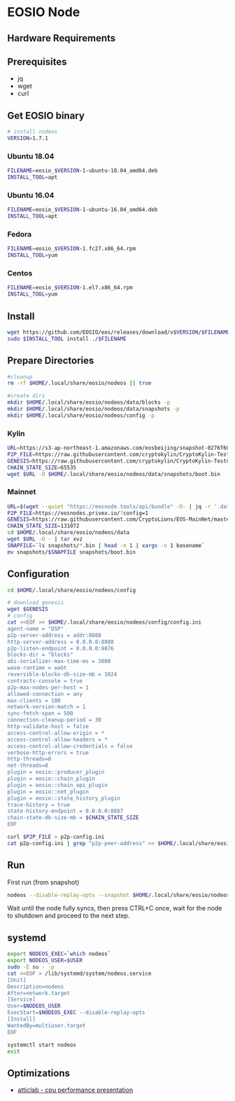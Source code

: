 EOSIO Node
==========
## Hardware Requirements
## Prerequisites

- jq
- wget
- curl

## Get EOSIO binary

```bash
# install nodeos
VERSION=1.7.1
```

### Ubuntu 18.04
```bash
FILENAME=eosio_$VERSION-1-ubuntu-18.04_amd64.deb
INSTALL_TOOL=apt
```

### Ubuntu 16.04
```bash
FILENAME=eosio_$VERSION-1-ubuntu-16.04_amd64.deb
INSTALL_TOOL=apt
```

### Fedora
```bash
FILENAME=eosio_$VERSION-1.fc27.x86_64.rpm
INSTALL_TOOL=yum
```

### Centos
```bash
FILENAME=eosio_$VERSION-1.el7.x86_64.rpm
INSTALL_TOOL=yum
```

## Install
```bash
wget https://github.com/EOSIO/eos/releases/download/v$VERSION/$FILENAME
sudo $INSTALL_TOOL install ./$FILENAME
```


## Prepare Directories
```bash
#cleanup
rm -rf $HOME/.local/share/eosio/nodeos || true

#create dirs
mkdir $HOME/.local/share/eosio/nodeos/data/blocks -p
mkdir $HOME/.local/share/eosio/nodeos/data/snapshots -p
mkdir $HOME/.local/share/eosio/nodeos/config -p
```

### Kylin
```bash
URL=https://s3-ap-northeast-1.amazonaws.com/eosbeijing/snapshot-0276f607955f3008bae69fc47a23ac2eb989af1adebeced2d7462ef30423b194.bin
P2P_FILE=https://raw.githubusercontent.com/cryptokylin/CryptoKylin-Testnet/master/fullnode/config/config.ini
GENESIS=https://raw.githubusercontent.com/cryptokylin/CryptoKylin-Testnet/master/genesis.json
CHAIN_STATE_SIZE=65535
wget $URL -O $HOME/.local/share/eosio/nodeos/data/snapshots/boot.bin
```        

### Mainnet

```bash
URL=$(wget --quiet "https://eosnode.tools/api/bundle" -O- | jq -r '.data.snapshot.s3')
P2P_FILE=https://eosnodes.privex.io/?config=1
GENESIS=https://raw.githubusercontent.com/CryptoLions/EOS-MainNet/master/genesis.json
CHAIN_STATE_SIZE=131072
cd $HOME/.local/share/eosio/nodeos/data
wget $URL -O - | tar xvz
SNAPFILE=`ls snapshots/*.bin | head -n 1 | xargs -n 1 basename`
mv snapshots/$SNAPFILE snapshots/boot.bin
```        

## Configuration

```bash
cd $HOME/.local/share/eosio/nodeos/config

# download genesis
wget $GENESIS
# config
cat <<EOF >> $HOME/.local/share/eosio/nodeos/config/config.ini
agent-name = "DSP"
p2p-server-address = addr:8888
http-server-address = 0.0.0.0:8888
p2p-listen-endpoint = 0.0.0.0:9876
blocks-dir = "blocks"
abi-serializer-max-time-ms = 3000
wasm-runtime = wabt
reversible-blocks-db-size-mb = 1024
contracts-console = true
p2p-max-nodes-per-host = 1
allowed-connection = any
max-clients = 100
network-version-match = 1 
sync-fetch-span = 500
connection-cleanup-period = 30
http-validate-host = false
access-control-allow-origin = *
access-control-allow-headers = *
access-control-allow-credentials = false
verbose-http-errors = true
http-threads=8
net-threads=8
plugin = eosio::producer_plugin
plugin = eosio::chain_plugin
plugin = eosio::chain_api_plugin
plugin = eosio::net_plugin
plugin = eosio::state_history_plugin
trace-history = true
state-history-endpoint = 0.0.0.0:8887
chain-state-db-size-mb = $CHAIN_STATE_SIZE
EOF

curl $P2P_FILE > p2p-config.ini
cat p2p-config.ini | grep "p2p-peer-address" >> $HOME/.local/share/eosio/nodeos/config/config.ini
```

## Run 
First run (from snapshot)
```bash
nodeos --disable-replay-opts --snapshot $HOME/.local/share/eosio/nodeos/data/snapshots/boot.bin --delete-all-blocks
```
Wait until the node fully syncs, then press CTRL+C once, wait for the node to shutdown and proceed to the next step.

## systemd
```bash
export NODEOS_EXEC=`which nodeos`
export NODEOS_USER=$USER
sudo -E su - -p
cat <<EOF > /lib/systemd/system/nodeos.service
[Unit]
Description=nodeos
After=network.target
[Service]
User=$NODEOS_USER
ExecStart=$NODEOS_EXEC --disable-replay-opts
[Install]
WantedBy=multiuser.target
EOF

systemctl start nodeos
exit
```

## Optimizations

- [atticlab - cpu performance presentation](https://github.com/atticlab/eos-bp-performance/blob/master/cpu_perf_presentation.pdf)

